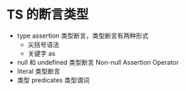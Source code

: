 # TS 的断言类型

- type assertion 类型断言，类型断言有两种形式
  - 尖括号语法
  - 关键字 as
- null 和 undefined 类型断言 Non-null Assertion Operator
- literal 类型断言
- 类型 predicates 类型谓词
